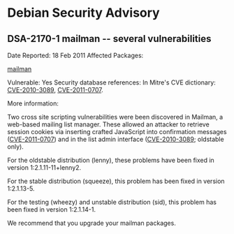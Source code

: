 
Debian Security Advisory
========================


DSA-2170-1 mailman -- several vulnerabilities
---------------------------------------------



Date Reported:
18 Feb 2011
Affected Packages:

[mailman](https://packages.debian.org/src:mailman)

Vulnerable:
Yes
Security database references:
In Mitre's CVE dictionary: [CVE-2010-3089](https://security-tracker.debian.org/tracker/CVE-2010-3089), [CVE-2011-0707](https://security-tracker.debian.org/tracker/CVE-2011-0707).  

More information:

Two cross site scripting vulnerabilities were been discovered in
Mailman, a web-based mailing list manager. These allowed an attacker
to retrieve session cookies via inserting crafted JavaScript into
confirmation messages ([CVE-2011-0707](https://security-tracker.debian.org/tracker/CVE-2011-0707)) and in the list admin interface
([CVE-2010-3089](https://security-tracker.debian.org/tracker/CVE-2010-3089); oldstable only).


For the oldstable distribution (lenny), these problems have been fixed in
version 1:2.1.11-11+lenny2.


For the stable distribution (squeeze), this problem has been fixed in
version 1:2.1.13-5.


For the testing (wheezy) and unstable distribution (sid), this problem
has been fixed in version 1:2.1.14-1.


We recommend that you upgrade your mailman packages.





